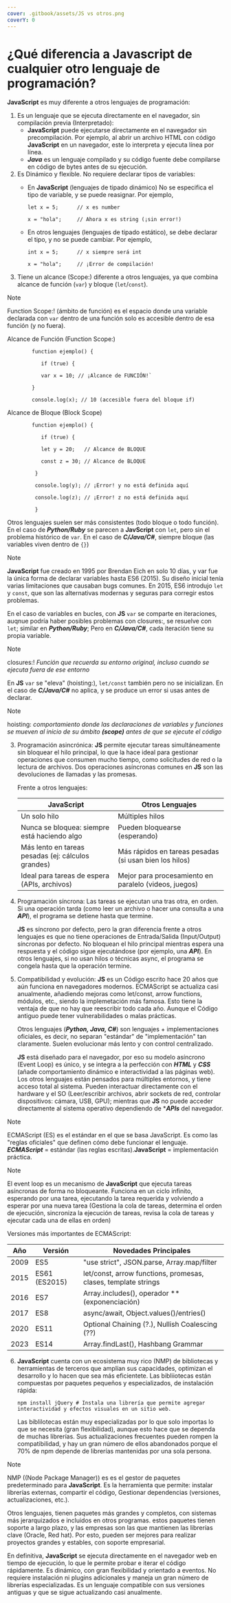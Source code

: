 ```yaml
---
cover: .gitbook/assets/JS vs otros.png
coverY: 0
---
```


# ¿Qué diferencia a Javascript de cualquier otro lenguaje de programación?

&#x20;**JavaScript** es muy diferente a otros lenguajes de programación:

1. Es un lenguaje que se ejecuta directamente en el navegador, sin compilación previa (Interpretado):
   * **JavaScript** puede ejecutarse directamente en el navegador sin precompilación. Por ejemplo, al abrir un archivo HTML con código **JavaScript** en un navegador, este lo interpreta y ejecuta línea por línea.
   * _**Java**_ es un lenguaje compilado y su código fuente debe compilarse en código de bytes antes de su ejecución.
2. Es Dinámico y flexible. No requiere declarar tipos de variables:
   *   En **JavaScript** (lenguajes de tipado dinámico) No se especifica el tipo de variable, y se puede reasignar. Por ejemplo,

       ```
       let x = 5;      // x es number

       x = "hola";     // Ahora x es string (¡sin error!)
       ```
   *   En otros lenguajes (lenguajes de tipado estático), se debe declarar el tipo, y no se puede cambiar. Por ejemplo,

       ```
       int x = 5;      // x siempre será int   

       x = "hola";     // ¡Error de compilación!
       ```
3. Tiene un alcance (Scope:) diferente a otros lenguajes, ya que combina alcance de función (`var`) y bloque (`let`/`const`).

Note

Function Scope:! (ámbito de función) es el espacio donde una variable declarada con `var` dentro de una función solo es accesible dentro de esa función (y no fuera).

&#x20;  Alcance de Función (Function Scope:)

```
        function ejemplo() {

           if (true) {

           var x = 10; // ¡Alcance de FUNCIÓN!`

        }

        console.log(x); // 10 (accesible fuera del bloque if)
```

&#x20;  Alcance de Bloque (Block Scope)

```
        function ejemplo() {

           if (true) {

           let y = 20;   // Alcance de BLOQUE

           const z = 30; // Alcance de BLOQUE

         }

         console.log(y); // ¡Error! y no está definida aquí   

         console.log(z); // ¡Error! z no está definida aquí

         }
```

&#x20;    Otros lenguajes suelen ser más consistentes (todo bloque o todo función). En el caso de _**Python/Ruby**_ se parecen a **JavScript** con `let`, pero sin el problema histórico de `var`. En el caso de _**C/Java/C#**_, siempre bloque (las variables viven dentro de `{}`)

Note

**JavaScript** fue creado en 1995 por Brendan Eich en solo 10 días, y var fue la única forma de declarar variables hasta ES6 (2015). Su diseño inicial tenía varias limitaciones que causaban bugs comunes. En 2015, ES6 introdujo `let` y `const`, que son las alternativas modernas y seguras para corregir estos problemas.

&#x20;    En el caso de variables en bucles, con **JS** `var` se comparte en iteraciones, auqnue podría haber posibles problemas con closures:, se resuelve con `let`; similar en _**Python/Ruby**_; Pero en _**C/Java/C#**_, cada iteración tiene su propia variable.     &#x20;

Note

closures:! _Función que recuerda su entorno original, incluso cuando se ejecuta fuera de ese entorno_

&#x20;    En **JS** `var` se "eleva" (hoisting:), `let/const` también pero no se inicializan. En el caso de _**C/Java/C#**_ no aplica, y se produce un error si usas antes de declarar.     &#x20;

Note

hoisting: _comportamiento donde las declaraciones de variables y funciones se mueven al inicio de su ámbito **(scope)** antes de que se ejecute el código_     &#x20;

3.  Programación asincrónica: **JS** permite ejecutar tareas simultáneamente sin bloquear el hilo principal, lo que la hace ideal para gestionar operaciones que consumen mucho tiempo, como solicitudes de red o la lectura de archivos. Dos operaciones asíncronas comunes en **JS** son las devoluciones de llamadas y las promesas.

    Frente a otros lenguajes:

    | JavaScript                                         | Otros Lenguajes                                        |
    | -------------------------------------------------- | ------------------------------------------------------ |
    | Un solo hilo                                       | Múltiples hilos                                        |
    | Nunca se bloquea: siempre está haciendo algo       | Pueden bloquearse (esperando)                          |
    | Más lento en tareas pesadas (ej: cálculos grandes) | Más rápidos en tareas pesadas (si usan bien los hilos) |
    | Ideal para tareas de espera (APIs, archivos)       | Mejor para procesamiento en paralelo (videos, juegos)  |
4.  Programación síncrona: Las tareas se ejecutan una tras otra, en orden. Si una operación tarda (como leer un archivo o hacer una consulta a una _**API**_), el programa se detiene hasta que termine.

    &#x20;    **JS** es síncrono por defecto, pero la gran diferencia frente a otros lenguajes es que no tiene operaciones de Entrada/Salida (Input/Output) síncronas por defecto. No bloquean el hilo principal mientras espera una respuesta y el código sigue ejecutándose (por ejemplo, una _**API**_). En otros lenguajes, si no usan hilos o técnicas async, el programa se congela hasta que la operación termine.
5.  Compatibilidad y evolución: **JS** es un Código escrito hace 20 años que aún funciona en navegadores modernos. ECMAScript se actualiza casi anualmente, añadiendo mejoras como let/const, arrow functions, módulos, etc., siendo la implemetación más famosa. Esto tiene la ventaja de que no hay que reescribir todo cada año. Aunque el Código antiguo puede tener vulnerabilidades o malas prácticas.

    &#x20;    Otros lenguajes (_**Python, Java, C#**_) son lenguajes + implementaciones oficiales, es decir, no separan "estándar" de "implementación" tan claramente. Suelen evolucionar más lento y con control centralizado.

    &#x20;    **JS** está diseñado para el navegador, por eso su modelo asíncrono (Event Loop) es único, y se integra a la perfección con _**HTML**_ y _**CSS**_ (añade comportamiento dinámico e interactividad a las páginas web). Los otros lenguajes están pensados para múltiples entornos, y tiene acceso total al sistema. Pueden interactuar directamente con el hardware y el SO (Leer/escribir archivos, abrir sockets de red, controlar dispositivos: cámara, USB, GPU); mientras que **JS** no puede acceder directamente al sistema operativo dependiendo de \*_**APIs**_ del navegador.     &#x20;

Note

ECMAScript (ES) es el estándar en el que se basa JavaScript. Es como las "reglas oficiales" que definen cómo debe funcionar el lenguaje. _**ECMAScript**_ = estándar (las reglas escritas).**JavaScript** = implementación práctica.     &#x20;

Note

El event loop es un mecanismo de **JavaScript** que ejecuta tareas asíncronas de forma no bloqueante. Funciona en un ciclo infinito, esperando por una tarea, ejecutando la tarea requerida y volviendo a esperar por una nueva tarea (Gestiona la cola de tareas, determina el orden de ejecución, sincroniza la ejecución de tareas, revisa la cola de tareas y ejecutar cada una de ellas en orden)

Versiones más importantes de ECMAScript:

| Año  | Versión       | Novedades Principales                                          |
| ---- | ------------- | -------------------------------------------------------------- |
| 2009 | ES5           | "use strict", JSON.parse, Array.map/filter                     |
| 2015 | ES61 (ES2015) | let/const, arrow functions, promesas, clases, template strings |
| 2016 | ES7           | Array.includes(), operador \*\* (exponenciación)               |
| 2017 | ES8           | async/await, Object.values()/entries()                         |
| 2020 | ES11          | Optional Chaining (?.), Nullish Coalescing (??)                |
| 2023 | ES14          | Array.findLast(), Hashbang Grammar                             |

6.  **JavaScript** cuenta con un ecosistema muy rico (NMP) de bibliotecas y herramientas de terceros que amplían sus capacidades, optimizan el desarrollo y lo hacen que sea más eficientete. Las bibliiotecas están compuestas por paquetes pequeños y especializados, de instalación rápida:

    `npm install jQuery # Instala una librería que permite agregar interactividad y efectos visuales en un sitio web.`

    &#x20;    Las biblilotecas están muy especializadas por lo que solo importas lo que se necesita (gran flexibilidad), aunque esto hace que se dependa de muchas librerías. Sus actualizaciones frecuentes pueden rompen la compatibilidad, y hay un gran número de ellos abandonados porque el 70% de npm depende de librerías mantenidas por una sola persona.

Note

NMP ((Node Package Manager)) es es el gestor de paquetes predeterminado para **JavaScript**. Es la herramienta que permite: instalar librerías externas, compartir el código, Gestionar dependencias (versiones, actualizaciones, etc.).

&#x20;     Otros lenguajes, tienen paquetes más grandes y completos, con sistemas más jerarquizados e incluidos en otros programas. estos paquetes tienen soporte a largo plazo, y las empresas son las que mantienen las librerías clave (Oracle, Red hat). Por esto, pueden ser mejores para realizar proyectos grandes y estables, con soporte empresarial.\
&#x20;   &#x20;

&#x20;     En definitiva, **JavaScript** se ejecuta directamente en el navegador web en tiempo de ejecución, lo que le permite probar e iterar el código rápidamente. Es dinámico, con gran flexibilidad y orientado a eventos. No requiere instalación ni plugins adicionales y maneja un gran número de librerías especializadas. Es un lenguaje compatible con sus versiones antiguas y que se sigue actualizando casi anualmente.
